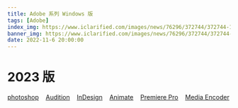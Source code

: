 ```yaml
---
title: Adobe 系列 Windows 版
tags: [Adobe]
index_img: https://www.iclarified.com/images/news/76296/372744/372744-1280.jpg
banner_img: https://www.iclarified.com/images/news/76296/372744/372744-1280.jpg
date: 2022-11-6 20:00:00
---
```

# 2023 版
<a class="btn" href="https://pan.baidu.com/s/1H_Qbl9sfR_qWRUihqp65og?pwd=xjtx">photoshop</a>  &nbsp;&nbsp;  <a class="btn" href="https://pan.baidu.com/s/1KWE9PqtV932mGmdI0R1cUQ?pwd=xjtx">Audition</a>  &nbsp;&nbsp;  <a class="btn" href="https://pan.baidu.com/s/1eJSBzLmbUzYocPY6ZPzNbA?pwd=xjtx">InDesign</a>  &nbsp;&nbsp;  <a class="btn" href="https://pan.baidu.com/s/1V6jlBwqbbudZipbK8vtXXw?pwd=xjtx">Animate</a>  &nbsp;&nbsp;  <a class="btn" href="https://pan.baidu.com/s/19xbpb_GgUgwqjGI3v_hSUQ?pwd=xjtx">Premiere Pro</a>  &nbsp;&nbsp;  <a class="btn" href="https://pan.baidu.com/s/112558t8D96-jc3M7UU_cFg?pwd=xjtx">Media Encoder</a>
